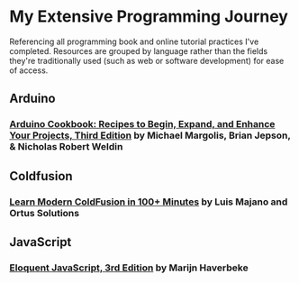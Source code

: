 # My Extensive Programming Journey
Referencing all programming book and online tutorial practices I've completed. Resources are grouped by language rather than the fields they're traditionally used (such as web or software development) for ease of access. 

## Arduino

### [Arduino Cookbook: Recipes to Begin, Expand, and Enhance Your Projects, Third Edition](https://www.amazon.com/Arduino-Cookbook-Recipes-Enhance-Projects-dp-149190352X/dp/149190352X/ref=dp_ob_title_bk) by Michael Margolis, Brian Jepson, & Nicholas Robert Weldin

## Coldfusion

### [Learn Modern ColdFusion <CFML> in 100+ Minutes](https://modern-cfml.ortusbooks.com/) by Luis Majano and Ortus Solutions 

## JavaScript

### [Eloquent JavaScript, 3rd Edition](https://eloquentjavascript.net/3rd_edition/) by Marijn Haverbeke
